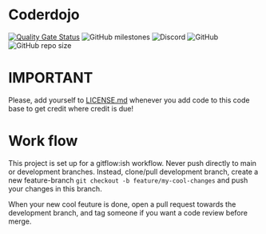 # Coderdojo
[![Quality Gate Status](https://sonarcloud.io/api/project_badges/measure?project=Tenkaklet_coderdojo&metric=alert_status)](https://sonarcloud.io/summary/new_code?id=Tenkaklet_coderdojo)
![GitHub milestones](https://img.shields.io/github/milestones/all/Tenkaklet/coderdojo?style=flat-square)
![Discord](https://img.shields.io/discord/898567277056778330?logo=Kjellkod%20%26%20Co.&style=social)
![GitHub](https://img.shields.io/github/license/Tenkaklet/coderdojo?style=flat-square)
![GitHub repo size](https://img.shields.io/github/repo-size/Tenkaklet/coderdojo?style=plastic)
# IMPORTANT
Please, add yourself to [LICENSE.md](LICENSE.md) whenever you add code to this code base to get credit where credit is due!

# Work flow
This project is set up for a gitflow:ish workflow. Never push directly to main or development branches. Instead, clone/pull development branch, create a new feature-branch `git checkout -b feature/my-cool-changes` and push your changes in this branch.

When your new cool feuture is done, open a pull request towards the development branch, and tag someone if you want a code review before merge.

